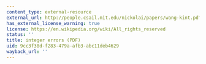 ```yaml
---
content_type: external-resource
external_url: http://people.csail.mit.edu/nickolai/papers/wang-kint.pdf
has_external_license_warning: true
license: https://en.wikipedia.org/wiki/All_rights_reserved
status: ''
title: integer errors (PDF)
uid: 9cc3f38d-f283-479a-afb3-abc11deb4629
wayback_url: ''
---
```

